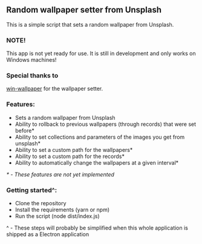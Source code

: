 ## Random wallpaper setter from Unsplash

This is a simple script that sets a random wallpaper from Unsplash.

### NOTE!

This app is not yet ready for use. It is still in development and only works on Windows machines!

### Special thanks to

[win-wallpaper](https://github.com/sindresorhus/win-wallpaper) for the wallpaper setter.

### Features:

-   Sets a random wallpaper from Unsplash
-   Ability to rollback to previous wallpapers (through records) that were set before\*
-   Ability to set collections and parameters of the images you get from unsplash\*
-   Ability to set a custom path for the wallpapers\*
-   Ability to set a custom path for the records\*
-   Ability to automatically change the wallpapers at a given interval\*

_\* - These features are not yet implemented_

### Getting started^:

-   Clone the repository
-   Install the requirements (yarn or npm)
-   Run the script (node dist/index.js)

^ - These steps will probably be simplified when this whole application is shipped as a Electron application
